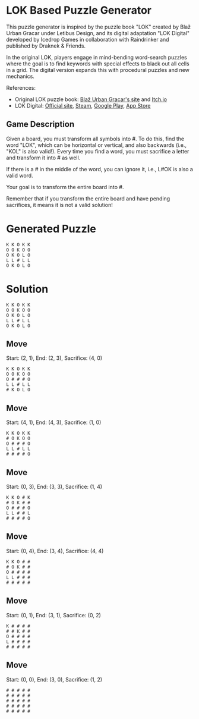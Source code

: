 # LOK Based Puzzle Generator

This puzzle generator is inspired by the puzzle book "LOK" created by Blaž Urban Gracar under Letibus Design, and its digital adaptation "LOK Digital" developed by Icedrop Games in collaboration with Raindrinker and published by Draknek & Friends.

In the original LOK, players engage in mind-bending word-search puzzles where the goal is to find keywords with special effects to black out all cells in a grid. The digital version expands this with procedural puzzles and new mechanics.

References:
- Original LOK puzzle book: [Blaž Urban Gracar's site](https://www.blazgracar.com/lok) and [Itch.io](https://letibus.itch.io/lok)
- LOK Digital: [Official site](https://lok-digital.com/), [Steam](https://store.steampowered.com/app/2207440/LOK_Digital/), [Google Play](https://play.google.com/store/apps/details?id=com.IcedropGames.LOK), [App Store](https://apps.apple.com/us/app/lok-digital/id6476513210)

## Game Description

Given a board, you must transform all symbols into #. To do this, find the word "LOK", which can be horizontal or vertical, and also backwards (i.e., "KOL" is also valid!). Every time you find a word, you must sacrifice a letter and transform it into # as well.

If there is a # in the middle of the word, you can ignore it, i.e., L#OK is also a valid word.

Your goal is to transform the entire board into #.

Remember that if you transform the entire board and have pending sacrifices, it means it is not a valid solution!

# Generated Puzzle

```
K K O K K
O O K O O
O K O L O
L L # L L
O K O L O
```

# Solution

```
K K O K K
O O K O O
O K O L O
L L # L L
O K O L O
```

## Move

Start: (2, 1), End: (2, 3), Sacrifice: (4, 0)

```
K K O K K
O O K O O
O # # # O
L L # L L
# K O L O
```

## Move

Start: (4, 1), End: (4, 3), Sacrifice: (1, 0)

```
K K O K K
# O K O O
O # # # O
L L # L L
# # # # O
```

## Move

Start: (0, 3), End: (3, 3), Sacrifice: (1, 4)

```
K K O # K
# O K # #
O # # # O
L L # # L
# # # # O
```

## Move

Start: (0, 4), End: (3, 4), Sacrifice: (4, 4)

```
K K O # #
# O K # #
O # # # #
L L # # #
# # # # #
```

## Move

Start: (0, 1), End: (3, 1), Sacrifice: (0, 2)

```
K # # # #
# # K # #
O # # # #
L # # # #
# # # # #
```

## Move

Start: (0, 0), End: (3, 0), Sacrifice: (1, 2)

```
# # # # #
# # # # #
# # # # #
# # # # #
# # # # #
```


